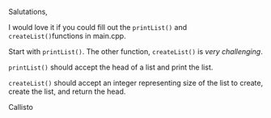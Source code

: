 Salutations,

I would love it if you could fill out the `printList()` and `createList()`functions in main.cpp.

Start with `printList()`. The other function, `createList()` is *very challenging*.

`printList()` should accept the head of a list and print the list. 

`createList()` should accept an integer representing size of the list to create, create the list, and return the head.

Callisto